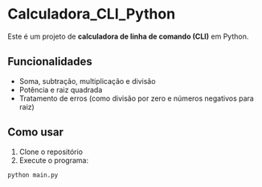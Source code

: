 # Calculadora_CLI_Python

Este é um projeto de **calculadora de linha de comando (CLI)** em Python.

## Funcionalidades

- Soma, subtração, multiplicação e divisão
- Potência e raiz quadrada
- Tratamento de erros (como divisão por zero e números negativos para raiz)

## Como usar

1. Clone o repositório
2. Execute o programa:

```bash
python main.py
